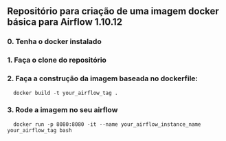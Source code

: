 ## Repositório para criação de uma imagem docker básica para Airflow 1.10.12

### 0. Tenha o docker instalado
### 1. Faça o clone do repositório
### 2. Faça a construção da imagem baseada no dockerfile:
```
  docker build -t your_airflow_tag .
```
### 3. Rode a imagem no seu airflow
```
  docker run -p 8080:8080 -it --name your_airflow_instance_name your_airflow_tag bash
```
